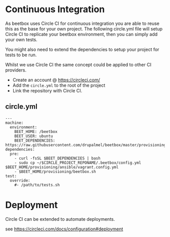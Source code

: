 # Continuous Integration

As beetbox uses Circle CI for continuous integration you are able to reuse this as the base for your own project.
The following circle.yml file will setup Circle CI to replicate your beetbox environment, then you can simply add your own tests.

You might also need to extend the dependencies to setup your project for tests to be run.

Whilst we use Circle CI the same concept could be applied to other CI providers.

- Create an account @ https://circleci.com/
- Add the `circle.yml` to the root of the project
- Link the repository with Circle CI.

## circle.yml

```
---
machine:
  environment:
    BEET_HOME: /beetbox
    BEET_USER: ubuntu
    BEET_DEPENDENCIES: https://raw.githubusercontent.com/drupalmel/beetbox/master/provisioning/beetbox.sh
dependencies:
  pre:
    - curl -fsSL $BEET_DEPENDENCIES | bash
    - sudo cp ~/$CIRCLE_PROJECT_REPONAME/.beetbox/config.yml $BEET_HOME/provisioning/ansible/vagrant.config.yml
    - $BEET_HOME/provisioning/beetbox.sh
test:
  override:
    #- /path/to/tests.sh
```

# Deployment

Circle CI can be extended to automate deployments.

see https://circleci.com/docs/configuration#deployment
